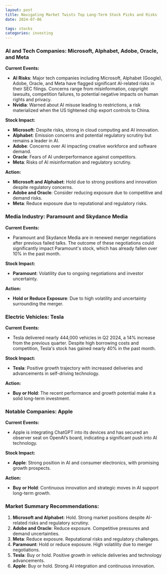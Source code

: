 ```yaml
---
layout: post
title: Navigating Market Twists Top Long-Term Stock Picks and Risks
date: 2024-07-06

tags: stocks
categories: investing
---
```

### AI and Tech Companies: Microsoft, Alphabet, Adobe, Oracle, and Meta

**Current Events:**
- **AI Risks**: Major tech companies including Microsoft, Alphabet (Google), Adobe, Oracle, and Meta have flagged significant AI-related risks in their SEC filings. Concerns range from misinformation, copyright lawsuits, competition failures, to potential negative impacts on human rights and privacy.
- **Nvidia**: Warned about AI misuse leading to restrictions, a risk materialized when the US tightened chip export controls to China.

**Stock Impact:**
- **Microsoft**: Despite risks, strong in cloud computing and AI innovation.
- **Alphabet**: Emission concerns and potential regulatory scrutiny but remains a leader in AI.
- **Adobe**: Concerns over AI impacting creative workforce and software demand.
- **Oracle**: Fears of AI underperformance against competitors.
- **Meta**: Risks of AI misinformation and regulatory scrutiny.

**Action:**
- **Microsoft and Alphabet**: Hold due to strong positions and innovation despite regulatory concerns.
- **Adobe and Oracle**: Consider reducing exposure due to competitive and demand risks.
- **Meta**: Reduce exposure due to reputational and regulatory risks.

### Media Industry: Paramount and Skydance Media

**Current Events:**
- Paramount and Skydance Media are in renewed merger negotiations after previous failed talks. The outcome of these negotiations could significantly impact Paramount's stock, which has already fallen over 10% in the past month.

**Stock Impact:**
- **Paramount**: Volatility due to ongoing negotiations and investor uncertainty.

**Action:**
- **Hold or Reduce Exposure**: Due to high volatility and uncertainty surrounding the merger.

### Electric Vehicles: Tesla

**Current Events:**
- Tesla delivered nearly 444,000 vehicles in Q2 2024, a 14% increase from the previous quarter. Despite high borrowing costs and competition, Tesla's stock has gained nearly 40% in the past month.

**Stock Impact:**
- **Tesla**: Positive growth trajectory with increased deliveries and advancements in self-driving technology.

**Action:**
- **Buy or Hold**: The recent performance and growth potential make it a solid long-term investment.

### Notable Companies: Apple

**Current Events:**
- Apple is integrating ChatGPT into its devices and has secured an observer seat on OpenAI’s board, indicating a significant push into AI technology.

**Stock Impact:**
- **Apple**: Strong position in AI and consumer electronics, with promising growth prospects.

**Action:**
- **Buy or Hold**: Continuous innovation and strategic moves in AI support long-term growth.

### Market Summary Recommendations:

1. **Microsoft and Alphabet**: Hold. Strong market positions despite AI-related risks and regulatory scrutiny.
2. **Adobe and Oracle**: Reduce exposure. Competitive pressures and demand uncertainties.
3. **Meta**: Reduce exposure. Reputational risks and regulatory challenges.
4. **Paramount**: Hold or reduce exposure. High volatility due to merger negotiations.
5. **Tesla**: Buy or hold. Positive growth in vehicle deliveries and technology advancements.
6. **Apple**: Buy or hold. Strong AI integration and continuous innovation.
